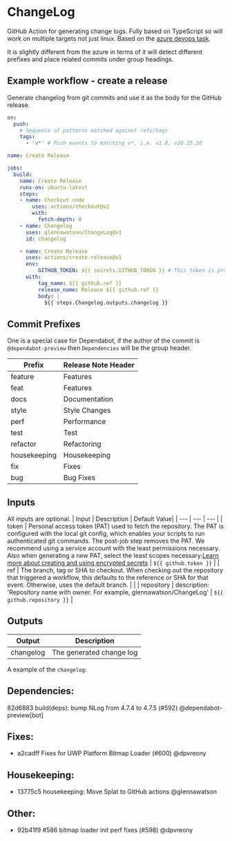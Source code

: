 # ChangeLog

GitHub Action for generating change logs. Fully based on TypeScript so will work on multiple targets not just linux. Based on the [azure devops task](https://github.com/microsoft/azure-pipelines-tasks/blob/e7769b150b919695f76369da636f65532689c50d/Tasks/GitHubReleaseV1/operations/ChangeLog.ts#L1).

It is slightly different from the azure in terms of it will detect different prefixes and place related commits under group headings.

## Example workflow - create a release
Generate changelog from git commits and use it as the body for the GitHub release.

```yaml
on:
  push:
    # Sequence of patterns matched against refs/tags
    tags:
      - 'v*' # Push events to matching v*, i.e. v1.0, v20.15.10

name: Create Release

jobs:
  build:
    name: Create Release
    runs-on: ubuntu-latest
    steps:
    - name: Checkout code
        uses: actions/checkout@v2
        with:
          fetch-depth: 0
    - name: Changelog
      uses: glennawatson/ChangeLog@v1
      id: changelog

    - name: Create Release
      uses: actions/create-release@v1
      env:
          GITHUB_TOKEN: ${{ secrets.GITHUB_TOKEN }} # This token is provided by Actions, you do not need to create your own token
      with:
          tag_name: ${{ github.ref }}
          release_name: Release ${{ github.ref }}
          body: |
            ${{ steps.Changelog.outputs.changelog }}
```

## Commit Prefixes

One is a special case for Dependabot, if the author of the commit is `@dependabot-preview` then `Dependencies` will be the group header.

| Prefix | Release Note Header |
| --- | --- |
| feature | Features |
| feat | Features |
| docs | Documentation |
| style | Style Changes |
| perf | Performance |
| test | Test |
| refactor | Refactoring |
| housekeeping | Housekeeping |
| fix | Fixes |
| bug | Bug Fixes |

## Inputs

All inputs are optional.
| Input | Description | Default Value|
| --- | --- | --- |
| token | Personal access token (PAT) used to fetch the repository. The PAT is configured with the local git config, which enables your scripts to run authenticated git commands. The post-job step removes the PAT. We recommend using a service account with the least permissions necessary. Also when generating a new PAT, select the least scopes necessary.[Learn more about creating and using encrypted secrets](https://help.github.com/en/actions/automating-your-workflow-with-github-actions/creating-and-using-encrypted-secrets) | `${{ github.token }}` |
| ref | The branch, tag or SHA to checkout. When checking out the repository that triggered a workflow, this defaults to the reference or SHA for that event.  Otherwise, uses the default branch. | |
| repository | description: 'Repository name with owner. For example, glennawatson/ChangeLog' | `${{ github.repository }}` |

## Outputs

| Output | Description |
| --- | --- |
| changelog | The generated change log |


A example of the `changelog`:

## Dependencies:
82d6883 build(deps): bump NLog from 4.7.4 to 4.7.5 (#592) @dependabot-preview[bot]
## Fixes:
* a2cadff Fixes for UWP Platform Bitmap Loader (#600) @dpvreony
## Housekeeping:
* 13775c5 housekeeping: Move Splat to GitHub actions @glennawatson
## Other:
* 92b41f9 #586 bitmap loader init perf fixes (#598) @dpvreony
